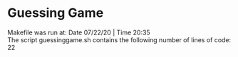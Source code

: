 # Guessing Game
Makefile was run at:
Date 07/22/20 | Time 20:35  
The script guessinggame.sh contains the following number of lines of code:
22
